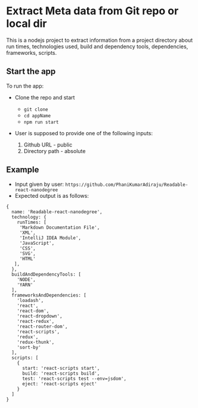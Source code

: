 # Extract Meta data from Git repo or local dir

This is a nodejs project to extract information from a project directory about run times, technologies used, build and dependency tools, dependencies, frameworks, scripts.


## Start the app
To run the app:

* Clone the repo and start
  - `git clone`
  - `cd appName`
  - `npm run start`

* User is supposed to provide one of the following inputs:
  1. Github URL - public
  2. Directory path - absolute


## Example
 - Input given by user: `https://github.com/PhaniKumarAdiraju/Readable-react-nanodegree`
 - Expected output is as follows:
  ```
  {
    name: 'Readable-react-nanodegree',
    technology: {
      runTimes: [
       'Markdown Documentation File',
       'XML',
       'IntelliJ IDEA Module',
       'JavaScript',
       'CSS',
       'SVG',
       'HTML'
     ],
    },
    buildAndDependencyTools: [
      'NODE',
      'YARN'
    ],
    frameworksAndDependencies: [
      'loadash',
      'react',
      'react-dom',
      'react-dropdown',
      'react-redux',
      'react-router-dom',
      'react-scripts',
      'redux',
      'redux-thunk',
      'sort-by'
    ],
    scripts: [
      {
        start: 'react-scripts start',
        build: 'react-scripts build',
        test: 'react-scripts test --env=jsdom',
        eject: 'react-scripts eject'
      }
    ]
  }
  ```
